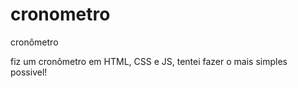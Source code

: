# cronometro
 cronômetro

fiz um cronômetro em HTML, CSS e JS,
tentei fazer o mais simples possivel!
